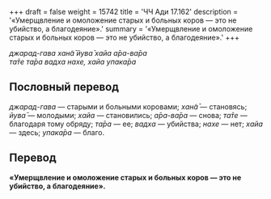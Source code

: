 +++
draft = false
weight = 15742
title = 'ЧЧ Ади 17.162'
description = '«Умерщвление и омоложение старых и больных коров — это не убийство, а благодеяние».'
summary = '«Умерщвление и омоложение старых и больных коров — это не убийство, а благодеяние».'
+++

_джарад-гава хан̃а̄ йува̄ хайа а̄ра-ва̄ра  
та̄те та̄ра вадха нахе, хайа упака̄ра_

## Пословный перевод

_джарад_\-_гава_ — старыми и больными коровами; _хан̃а̄_ — становясь; _йува̄_ — молодыми; _хайа_ — становились; _а̄ра_\-_ва̄ра_ — снова; _та̄те_ — благодаря тому обряду; _та̄ра_ — ее; _вадха_ — убийства; _нахе_ — нет; _хайа_ — здесь; _упака̄ра_ — благо.

## Перевод

**«Умерщвление и омоложение старых и больных коров — это не убийство, а благодеяние».**
